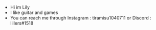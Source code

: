- Hi im Lily
- I like guitar and games
- You can reach me through Instagram : tiramisu1040711 or Discord : lillers#1518

<!---
lilybreakfast/lilybreakfast is a ✨ special ✨ repository because its `README.md` (this file) appears on your GitHub profile.
You can click the Preview link to take a look at your changes.
--->
